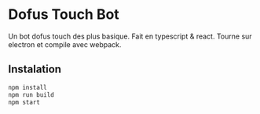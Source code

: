 # Dofus Touch Bot

Un bot dofus touch des plus basique. 
Fait en typescript & react. 
Tourne sur electron et compile avec webpack.

## Instalation

```bash
npm install
npm run build
npm start
```
